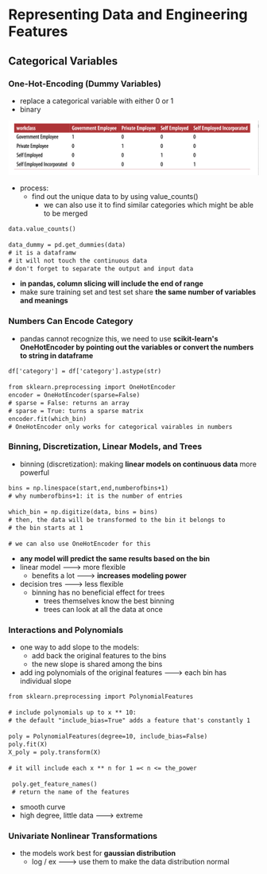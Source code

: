 # Representing Data and Engineering Features

## Categorical Variables

### One-Hot-Encoding (Dummy Variables)

* replace a categorical variable with either 0 or 1
* binary

![](<.gitbook/assets/Screen Shot 2022-06-12 at 6.37.57 PM.png>)

* process:
  * find out the unique data to by using value\_counts()
    * we can also use it to find similar categories which might be able to be merged

```
data.value_counts()

data_dummy = pd.get_dummies(data)
# it is a dataframw
# it will not touch the continuous data
# don't forget to separate the output and input data
```

* **in pandas, column slicing will include the end of range**
* make sure training set and test set share **the same number of variables and meanings**



### Numbers Can Encode Category

* pandas cannot recognize this, we need to use **scikit-learn's OneHotEncoder by pointing out the variables or convert the numbers to string in dataframe**

```
df['category'] = df['category'].astype(str)

from sklearn.preprocessing import OneHotEncoder
encoder = OneHotEncoder(sparse=False)
# sparse = False: returns an array
# sparse = True: turns a sparse matrix
encoder.fit(which_bin)
# OneHotEncoder only works for categorical vairables in numbers

```



### Binning, Discretization, Linear Models, and Trees

* binning (discretization): making **linear models on continuous data** more powerful

```
bins = np.linespace(start,end,numberofbins+1)
# why numberofbins+1: it is the number of entries

which_bin = np.digitize(data, bins = bins)
# then, the data will be transformed to the bin it belongs to
# the bin starts at 1

# we can also use OneHotEncoder for this
```

* **any model will predict the same results based on the bin**
* linear model ---> more flexible
  * benefits a lot ---> **increases modeling power**
* decision tres ---> less flexible
  * binning has no beneficial effect for trees
    * trees themselves know the best binning
    * trees can look at all the data at once



### Interactions and Polynomials

* one way to add slope to the models:
  * add back the original features to the bins
  * the new slope is shared among the bins
* add ing polynomials of the original features ---> each bin has individual slope

```
from sklearn.preprocessing import PolynomialFeatures

# include polynomials up to x ** 10:
# the default "include_bias=True" adds a feature that's constantly 1

poly = PolynomialFeatures(degree=10, include_bias=False) 
poly.fit(X)
X_poly = poly.transform(X)

# it will include each x ** n for 1 =< n <= the_power

 poly.get_feature_names()
 # return the name of the features 
```

* smooth curve
* high degree, little data ---> extreme



### Univariate Nonlinear Transformations

* the models work best for **gaussian distribution**&#x20;
  * log / ex ---> use them to make the data distribution normal&#x20;

###

